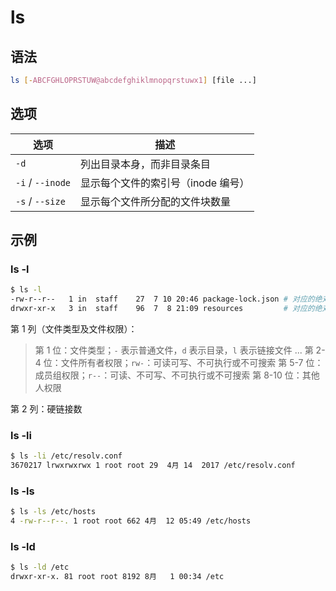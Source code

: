 # ls

## 语法

```sh
ls [-ABCFGHLOPRSTUW@abcdefghiklmnopqrstuwx1] [file ...]
```

## 选项

| 选项             | 描述                               |
| ---------------- | ---------------------------------- |
| `-d`             | 列出目录本身，而非目录条目         |
| `-i` / `--inode` | 显示每个文件的索引号（inode 编号） |
| `-s` / `--size`  | 显示每个文件所分配的文件块数量     |

## 示例

### ls -l

```sh
$ ls -l
-rw-r--r--   1 in  staff    27  7 10 20:46 package-lock.json # 对应的绝对模式是 644
drwxr-xr-x   3 in  staff    96  7  8 21:09 resources         # 对应的绝对模式是 755
```

第 1 列（文件类型及文件权限）：

> 第 1 位：文件类型；`-` 表示普通文件，`d` 表示目录，`l` 表示链接文件 ...
> 第 2-4 位：文件所有者权限；`rw-`：可读可写、不可执行或不可搜索
> 第 5-7 位：成员组权限；`r--`：可读、不可写、不可执行或不可搜索
> 第 8-10 位：其他人权限

第 2 列：硬链接数

### ls -li

```sh
$ ls -li /etc/resolv.conf
3670217 lrwxrwxrwx 1 root root 29  4月 14  2017 /etc/resolv.conf
```

### ls -ls

```sh
$ ls -ls /etc/hosts
4 -rw-r--r--. 1 root root 662 4月  12 05:49 /etc/hosts
```

### ls -ld

```sh
$ ls -ld /etc
drwxr-xr-x. 81 root root 8192 8月   1 00:34 /etc
```